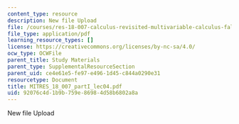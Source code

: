 ```yaml
---
content_type: resource
description: New file Upload
file: /courses/res-18-007-calculus-revisited-multivariable-calculus-fall-2011/92076c4d1b9b759e86984d58b6802a8a_MITRES_18_007_partI_lec04.pdf
file_type: application/pdf
learning_resource_types: []
license: https://creativecommons.org/licenses/by-nc-sa/4.0/
ocw_type: OCWFile
parent_title: Study Materials
parent_type: SupplementalResourceSection
parent_uid: ce4e61e5-fe97-e496-1d45-c844a0290e31
resourcetype: Document
title: MITRES_18_007_partI_lec04.pdf
uid: 92076c4d-1b9b-759e-8698-4d58b6802a8a
---
```

New file Upload